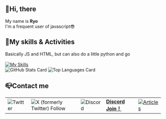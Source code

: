 ## 👋Hi, there
My name is **Ryo**<br>
I'm a frequent user of javascript😎

## 🌱My skills & Activities
Basically JS and HTML, but can also do a little python and go<br><br>
[![My Skills](https://skillicons.dev/icons?i=html,css,js,ts,python,nodejs,go,discord,bots,discordjs,twitter,instagram,github)](https://skillicons.dev)<br>
![GitHub Stats Card](https://github-readme-stats.vercel.app/api?username=VEDA00133912&show_icons=true&theme=algolia&show_icons=true)
![Top Languages Card](https://github-readme-stats.vercel.app/api/top-langs/?username=VEDA00133912&layout=compact&theme=cobalt&show_icons=true)

## 📪️Contact me
|   |  ||||
| ------------- | ------------- |  ------------- |  ------------- |  ------------- |
|![Twitter](https://img.shields.io/badge/-twitter-black.svg?logo=x&style=for-the-badge)|![X (formerly Twitter) Follow](https://img.shields.io/twitter/follow/ryo_00139)|![Discord](https://img.shields.io/badge/-discord-black.svg?logo=discord&style=for-the-badge) |  **[Discord Join！](https://discord.gg/ESRGwGQhxc)**|[![Articles](https://badgen.org/img/qiita/ryo_001339/articles?style=for-the-badge)](https://qiita.com/ryo_001339) |[**@ryo_001339**](https://qiita.com/ryo_001339)|
